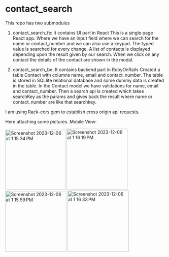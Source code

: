 # contact_search
This repo has two submodules
1) contact_search_fe: It contains UI part in React
This is a single page React app. Where we have an input field where we can search for the name or contact_number and we can also use a keypad. The typed value is searched for every change. 
A list of contacts is displayed depending upon the result given by our search. When we click on any contact the details of the contact are shown in the modal.

2) contact_search_be: It contains backend part in RubyOnRails
Created a table Contact with columns name, email and contact_number. The table is stored in 
SQLlite relational database and some dummy data is created in the table. 
In the Contact model we have validations for name, email and contact_number.
Then a search api is created which takes searchKey as the params and gives back the result where name or contact_number are like that searchkey.

I am using Rack-cors gem to establish cross origin api requests.

Here attaching some pictures.
Mobile View:


<img width="189" alt="Screenshot 2023-12-06 at 1 15 34 PM" src="https://github.com/saurav00679/contact_search/assets/43717443/69d653fd-15e5-44e9-8ed4-785c01a51a61">
<img width="192" alt="Screenshot 2023-12-06 at 1 16 19 PM" src="https://github.com/saurav00679/contact_search/assets/43717443/59d0470f-d5c4-4688-b845-14349a4cf7a4">
<img width="192" alt="Screenshot 2023-12-06 at 1 15 59 PM" src="https://github.com/saurav00679/contact_search/assets/43717443/15984466-677a-4f52-bec5-056247a23878">
<img width="193" alt="Screenshot 2023-12-06 at 1 16 33 PM" src="https://github.com/saurav00679/contact_search/assets/43717443/547d8c6e-c814-4199-b890-c0b944bf96b2">

